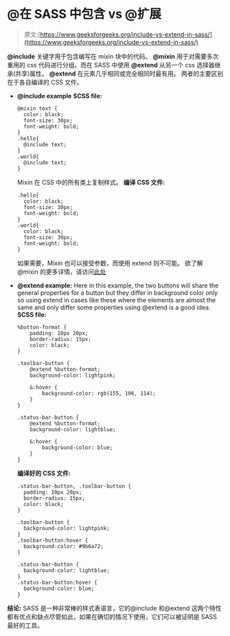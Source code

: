 # @在 SASS 中包含 vs @扩展

> 原文:[https://www.geeksforgeeks.org/include-vs-extend-in-sass/](https://www.geeksforgeeks.org/include-vs-extend-in-sass/)

**@include** 关键字用于包含编写在 mixin 块中的代码。 **@mixin** 用于对需要多次重用的 css 代码进行分组。而在 SASS 中使用 **@extend** 从另一个 css 选择器继承(共享)属性。 **@extend** 在元素几乎相同或完全相同时最有用。
两者的主要区别在于各自编译的 CSS 文件。

*   **@include example**
    **SCSS file:**

    ```
    @mixin text {
      color: black;
      font-size: 30px;
      font-weight: bold;
    }
    .hello{
      @include text; 
    }
    .world{
      @include text;
    }
    ```

    Mixin 在 CSS 中的所有类上复制样式。
    **编译 CSS 文件:**

    ```
    .hello{
      color: black;
      font-size: 30px;
      font-weight: bold;
    }
    .world{
      color: black;
      font-size: 30px;
      font-weight: bold;
    }

    ```

    如果需要，Mixin 也可以接受参数，而使用 extend 则不可能。
    欲了解@mixin 的更多详情，请访问[此处](https://www.geeksforgeeks.org/sass-mixin-and-include/)

*   **@extend example:**
    Here in this example, the two buttons will share the general properties for a button but they differ in background color only so using extend in cases like these where the elements are almost the same and only differ some properties using @extend is a good idea.
    **SCSS file:**

    ```
    %button-format {
        padding: 10px 20px;
        border-radius: 15px;
        color: black;
    }

    .toolbar-button {
        @extend %button-format;
        background-color: lightpink;

        &:hover {
            background-color: rgb(155, 106, 114);
        }
    }

    .status-bar-button {
        @extend %button-format;
        background-color: lightblue;

        &:hover {
            background-color: blue;
        }
    }
    ```

    **编译好的 CSS 文件:**

    ```
    .status-bar-button, .toolbar-button {
      padding: 10px 20px;
      border-radius: 15px;
      color: black;
    }

    .toolbar-button {
      background-color: lightpink;
    }
    .toolbar-button:hover {
      background-color: #9b6a72;
    }

    .status-bar-button {
      background-color: lightblue;
    }
    .status-bar-button:hover {
      background-color: blue;
    }

    ```

**结论:**
SASS 是一种非常棒的样式表语言，它的@include 和@extend 这两个特性都有优点和缺点尽管如此，如果在确切的情况下使用，它们可以被证明是 SASS 最好的工具。